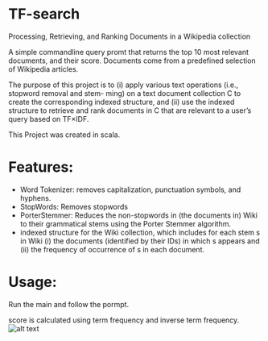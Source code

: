 # TF-search
Processing, Retrieving, and Ranking Documents in a Wikipedia collection

A simple commandline query promt that returns the top 10 most relevant documents, and their score.
Documents come from a predefined selection of Wikipedia articles.

The purpose of this project is to (i) apply various text operations (i.e., stopword removal and stem- ming) on a text document collection C to create the corresponding indexed structure, and (ii) use the indexed structure to retrieve and rank documents in C that are relevant to a user’s query based on TF×IDF.

This Project was created in scala. 

# Features:

- Word Tokenizer: removes capitalization, punctuation symbols, and hyphens.
- StopWords: Removes stopwords
- PorterStemmer: Reduces the non-stopwords in (the documents in) Wiki to their grammatical stems using the Porter Stemmer algorithm.
- indexed structure for the Wiki collection, which includes for each stem s in Wiki (i) the documents (identified by their IDs) in which s appears and (ii) the frequency of occurrence of s in each document.

# Usage:

Run the main and follow the pormpt.

score is calculated using term frequency and inverse term frequency.
![alt text](https://static.wixstatic.com/media/1cd646_b4950ac6d6da444580409aff6caefeb5~mv2.png/v1/fill/w_1006,h_414,al_c,usm_0.66_1.00_0.01/1cd646_b4950ac6d6da444580409aff6caefeb5~mv2.png "Formula")
